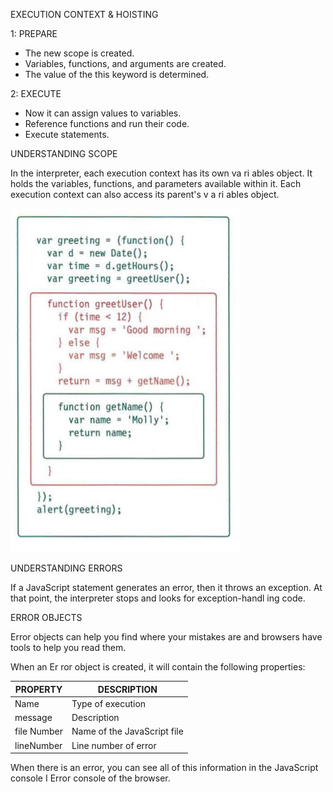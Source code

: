 EXECUTION CONTEXT & HOISTING 

1: PREPARE

- The new scope is created.
- Variables, functions, and arguments are created.
- The value of the this keyword is determined.

2: EXECUTE

- Now it can assign values to variables.
- Reference functions and run their code.
- Execute statements.


UNDERSTANDING
SCOPE

In the interpreter, each execution context has its own va ri ables object.
It holds the variables, functions, and parameters available within it.
Each execution context can also access its parent's v a ri ables object. 

![scope](./scoop.PNG)


UNDERSTANDING ERRORS

If a JavaScript statement generates an error, then it throws an exception.
At that point, the interpreter stops and looks for exception-handl ing code.

ERROR OBJECTS 

Error objects can help you find where your mistakes are
and browsers have tools to help you read them. 

When an Er ror object is created, it will contain the
following properties: 

PROPERTY | DESCRIPTION
----- | --------
Name | Type of execution
message | Description
file Number | Name of the JavaScript file 
lineNumber | Line number of error


When there is an error, you can see all of this
information in the JavaScript console I Error console
of the browser. 



